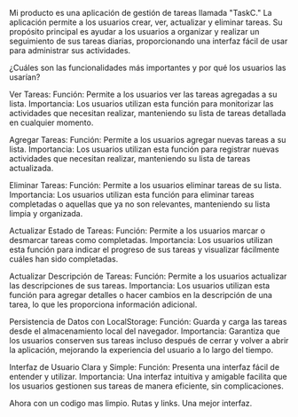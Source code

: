 Mi producto es una aplicación de gestión de tareas llamada "TaskC."
La aplicación permite a los usuarios crear, ver, actualizar y eliminar tareas. 
Su propósito principal es ayudar a los usuarios a organizar y realizar un seguimiento de sus tareas diarias, proporcionando una interfaz fácil de usar para administrar sus actividades.

¿Cuáles son las funcionalidades más importantes y por qué los usuarios las usarían?

Ver Tareas:
Función: Permite a los usuarios ver las tareas agregadas a su lista.
Importancia: Los usuarios utilizan esta función para monitorizar las actividades que necesitan realizar, 
manteniendo su lista de tareas detallada en cualquier momento.

Agregar Tareas:
Función: Permite a los usuarios agregar nuevas tareas a su lista.
Importancia: Los usuarios utilizan esta función para registrar nuevas actividades que necesitan realizar, 
manteniendo su lista de tareas actualizada.

Eliminar Tareas:
Función: Permite a los usuarios eliminar tareas de su lista.
Importancia: Los usuarios utilizan esta función para eliminar tareas completadas o aquellas que ya no son relevantes, manteniendo su lista limpia y organizada.

Actualizar Estado de Tareas:
Función: Permite a los usuarios marcar o desmarcar tareas como completadas.
Importancia: Los usuarios utilizan esta función para indicar el progreso de sus tareas y visualizar fácilmente cuáles han sido completadas.

Actualizar Descripción de Tareas:
Función: Permite a los usuarios actualizar las descripciones de sus tareas.
Importancia: Los usuarios utilizan esta función para agregar detalles o hacer cambios en la descripción de una tarea, lo que les proporciona información adicional.

Persistencia de Datos con LocalStorage:
Función: Guarda y carga las tareas desde el almacenamiento local del navegador.
Importancia: Garantiza que los usuarios conserven sus tareas incluso después de cerrar y volver a abrir la aplicación, mejorando la experiencia del usuario a lo largo del tiempo.

Interfaz de Usuario Clara y Simple:
Función: Presenta una interfaz fácil de entender y utilizar.
Importancia: Una interfaz intuitiva y amigable facilita que los usuarios gestionen sus tareas de manera eficiente, sin complicaciones.

Ahora con un codigo mas limpio.
Rutas y links.
Una mejor interfaz.